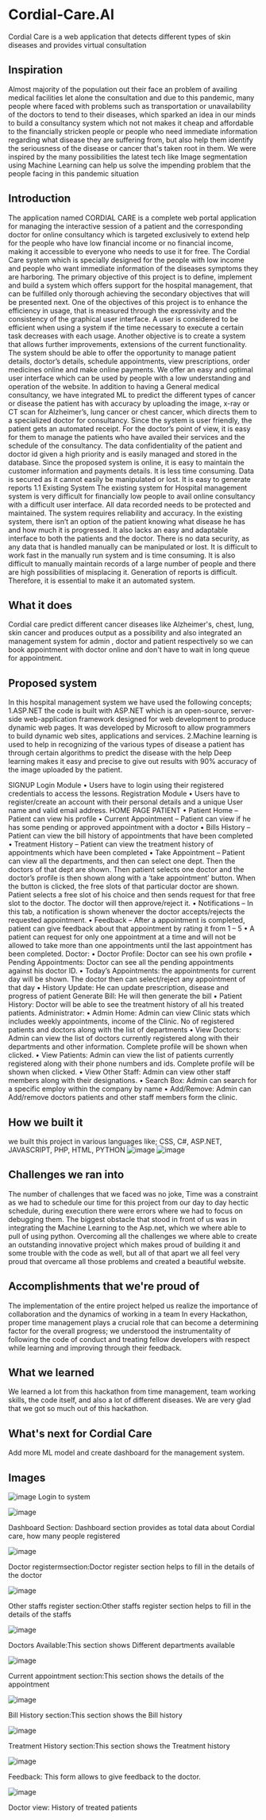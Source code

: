 # Cordial-Care.AI
Cordial Care is a web application that detects different types of skin diseases and provides virtual consultation 

## Inspiration
Almost majority of the population out their face an problem of availing medical facilities let alone the consultation and due to this pandemic, many people where faced with problems such as transportation or unavailability of the doctors to tend to their diseases, which sparked an idea in our minds to build a consultancy system which not not makes it cheap and affordable to the financially stricken people or people who need immediate information regarding what disease they are suffering from, but also help them identify the seriousness of the disease or cancer that's taken root in them. We were inspired by the many possibilities the latest tech like Image segmentation using Machine Learning can help us solve the impending problem that the people facing in this pandemic situation

## Introduction

The application named CORDIAL CARE is a complete web portal application for managing the interactive session of a patient and the corresponding doctor for online consultancy which is targeted exclusively to extend help for the people who have low financial income or no financial income, making it accessible to everyone who needs to use it for free. The Cordial Care system which is specially designed for the people with low income and people who want immediate information of the diseases symptoms they are harboring.
The primary objective of this project is to define, implement and build a system which offers support for the hospital management, that can be fulfilled only thorough achieving the secondary objectives that will be presented next. One of the objectives of this project is to enhance the efficiency in usage, that is measured through the expressivity and the consistency of the graphical user interface. A user is considered to be efficient when using a system if the time necessary to execute a certain task decreases with each usage. Another objective is to create a system that allows further improvements, extensions of the current functionality. The system should be able to offer the opportunity to manage patient details, doctor’s details, schedule appointments, view prescriptions, order medicines online and make online payments.
We offer an easy and optimal user interface which can be used by people with a low understanding and operation of the website. In addition to having a General medical consultancy, we have   integrated ML to predict the different types of cancer or disease the patient has with accuracy by uploading the image, x-ray or CT scan for Alzheimer’s, lung cancer or chest cancer, which directs them to a specialized doctor for consultancy. Since the system is user friendly, the patient gets an automated receipt. For the doctor’s point of view, it is easy for them to manage the patients who have availed their services and the schedule of the consultancy.
The data confidentiality of the patient and doctor id given a high priority and is easily managed and stored in the database.
Since the proposed system is online, it is easy to maintain the customer information and payments details. It is less time consuming. Data is secured as it cannot easily be manipulated or lost. It is easy to generate reports
1.1	Existing System
The existing system for Hospital management system is very difficult for financially low people to avail online consultancy with a difficult user interface. All data recorded needs to be protected and maintained. The system requires reliability and accuracy. In the existing system, there isn’t an option of the patient knowing what disease he has and how much it is progressed. It also lacks an easy and adaptable interface to both the patients and the doctor.
There is no data security, as any data that is handled manually can be manipulated or lost. It is difficult to work fast in the manually run system and is time consuming. It is also difficult to manually maintain records of a large number of people and there are high possibilities of misplacing it. Generation of reports is difficult. Therefore, it is essential to make it an automated system.


## What it does
Cordial care predict different cancer diseases like Alzheimer's, chest, lung, skin cancer and produces output as a possibility and also integrated an management system for admin , doctor and patient respectively so we can book appointment with doctor online and don't have to wait in long queue for appointment.

## Proposed system

In this hospital management system we have used the following concepts;
1.ASP.NET
the code is built with ASP.NET which is an open-source, server-side web-application framework designed for web development to produce dynamic web pages. It was developed by Microsoft to allow programmers to build dynamic web sites, applications and services.
2.Machine learning is used to help in recognizing of the various types of disease a patient has through certain algorithms to predict the disease with the help Deep learning makes it easy and precise to give out results with 90% accuracy of the image uploaded by the patient.

SIGNUP
Login Module
•	Users have to login using their registered credentials to access the lessons.
Registration Module
•	Users have to register/create an account with their personal details and a unique User name and valid email address.
HOME PAGE
PATIENT
•	Patient Home – Patient can view his profile
•	Current Appointment – Patient can view if he has some pending or approved appointment with a doctor
•	Bills History – Patient can view the bill history of appointments that have been completed
•	Treatment History – Patient can view the treatment history of appointments which have been completed
•	Take Appointment – Patient can view all the departments, and then can select one dept. Then the doctors of that dept are shown. Then patient selects one doctor and the doctor’s profile is then shown along with a ‘take appointment’ button. When the button is clicked, the free slots of that particular doctor are shown. Patient selects a free slot of his choice and then sends request for that free slot to the    doctor. The doctor will then approve/reject it.
•	Notifications – In this tab, a notification is shown whenever the doctor accepts/rejects the requested appointment.
•	Feedback – After a appointment is completed, patient can give feedback about that appointment by rating it from 1 – 5
•	A patient can request for only one appointment at a time and will not be allowed to take more than one appointments until the last appointment has been completed.
Doctor:
•	Doctor Profile: Doctor can see his own profile
•	Pending Appointments: Doctor can see all the pending appointments against his doctor ID.
•	Today’s Appointments: the appointments for current day will be shown. The doctor then can select/reject any appointment of that day
•	History Update: He can update prescription, disease and progress of patient
Generate Bill: He will then generate the bill
•	Patient History: Doctor will be able to see the treatment history of all his treated patients.
Administrator:
•	Admin Home: Admin can view Clinic stats which includes weekly appointments, income of the Clinic. No of registered patients and doctors along with the list of departments
•	View Doctors: Admin can view the list of doctors currently registered along with their departments and other information. Complete profile will be shown when clicked.
•	View Patients: Admin can view the list of patients currently registered along with their phone numbers and ids. Complete profile will be shown when clicked.
•	View Other Staff: Admin can view other staff members along with their designations.
•	Search Box: Admin can search for a specific employ within the company by name
•	Add/Remove: Admin can Add/remove doctors patients and other staff members form the clinic.

## How we built it
we built this project in various languages like; CSS, C#, ASP.NET, JAVASCRIPT, PHP, HTML, PYTHON
![image](https://user-images.githubusercontent.com/72274851/156927675-463f2ce6-93b4-4665-a40d-2ddbb66dde79.png)
![image](https://user-images.githubusercontent.com/72274851/156927680-95f986b4-7f7c-4b64-9c79-c2d577aa111e.png)



## Challenges we ran into
The number of challenges that we faced was no joke, Time was a constraint as we had to schedule our time for this project from our day to day hectic schedule, during execution there were errors where we had to focus on debugging them. The biggest obstacle that stood in front of us was in integrating the Machine Learning to the Asp.net, which we where able to pull of using python. Overcoming all the challenges we where able to create an outstanding innovative project which makes proud of building it and some trouble with the code as well, but all of that apart we all feel very proud that overcame all those problems and created a beautiful website.

## Accomplishments that we're proud of
The implementation of the entire project helped us realize the importance of collaboration and the dynamics of working in a team In every Hackathon, proper time management plays a crucial role that can become a determining factor for the overall progress; we understood the instrumentality of following the code of conduct and treating fellow developers with respect while learning and improving through their feedback.

## What we learned
We learned a lot from this hackathon from time management, team working skills, the code itself, and also a lot of different diseases. We are very glad that we got so much out of this hackathon.
## What's next for Cordial Care
Add more ML model and create dashboard for the management system.

## Images
![image](https://user-images.githubusercontent.com/72274851/156927694-10d91d78-476f-47a8-80d3-41a3c2a76951.png)
Login to system

![image](https://user-images.githubusercontent.com/72274851/156927706-3b94164e-3c5c-4e64-b17a-fe34398d89b7.png)

Dashboard Section: Dashboard section provides as total data about Cordial care, how many people registered

![image](https://user-images.githubusercontent.com/72274851/156927709-8ce97b62-b6ce-4941-8282-4c3741dc1cd6.png)

Doctor registermsection:Doctor register section helps to fill in the details of the doctor 

![image](https://user-images.githubusercontent.com/72274851/156927717-a352ad51-9b04-455b-b79c-673392ad1641.png)

Other staffs register section:Other staffs register section helps to fill in the details of the staffs

![image](https://user-images.githubusercontent.com/72274851/156927721-2cf52bb2-b281-45d1-b95c-c1787a36eda7.png)

Doctors Available:This section shows Different departments available

![image](https://user-images.githubusercontent.com/72274851/156927727-ec1cecab-760e-4548-8bd8-817a6cfddcfc.png)

Current appointment section:This section shows the details of the appointment

![image](https://user-images.githubusercontent.com/72274851/156927735-901856b3-a964-49e3-848f-0aea6c2434ef.png)

Bill History section:This section shows the Bill history 

![image](https://user-images.githubusercontent.com/72274851/156927738-ead7ab62-f036-4184-ae63-e421f08e7e51.png)

Treatment History section:This section shows the Treatment history

![image](https://user-images.githubusercontent.com/72274851/156927743-87d271be-9989-4496-84ec-d329bea26bce.png)

Feedback: This form allows to give feedback to the doctor. 

![image](https://user-images.githubusercontent.com/72274851/156927754-657e4e60-6720-443a-b2cf-5f09bfce6321.png)

Doctor view: History of treated patients


